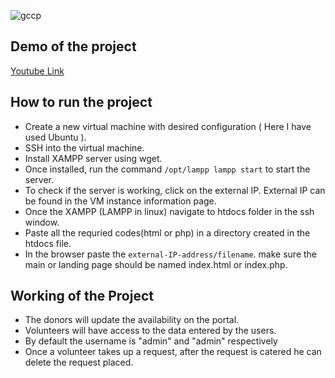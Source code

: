 ![gccp](https://user-images.githubusercontent.com/75977813/234765353-71bb4990-c33d-4ee5-afbb-3c6e2bb40bf0.png)
## Demo of the project
[Youtube Link](https://youtu.be/F8etilSuOPM)
## How to run the project 
- Create a new virtual machine with desired configuration ( Here I have used Ubuntu ).
- SSH into the virtual machine.
- Install XAMPP server using wget.
- Once installed, run the command `/opt/lampp lampp start` to start the server.
- To check if the server is working, click on the external IP. External IP can be found in the VM instance information page.
- Once the XAMPP (LAMPP in linux) navigate to htdocs folder in the ssh window.
- Paste all the requried codes(html or php) in a directory created in the htdocs file.
- In the browser paste the `external-IP-address/filename`. make sure the main or landing page should be named index.html or index.php.
## Working of the Project 
- The donors will update the availability on the portal.
- Volunteers will have access to the data entered by the users.
- By default the username is "admin" and "admin" respectively
- Once a volunteer takes up a request, after the request is catered he can delete the request placed.

